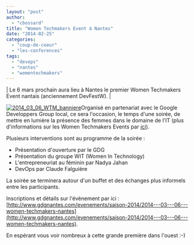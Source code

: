 ```yaml
---
layout: "post"
author: 
  - "cbossard"
title: "Women Techmakers Event à Nantes"
date: "2014-02-25"
categories: 
  - "coup-de-coeur"
  - "les-conferences"
tags: 
  - "devops"
  - "nantes"
  - "womentechmakers"
---
```


| Le 6 mars prochain aura lieu à Nantes le premier Women Techmakers Event nantais (anciennement DevFestW). |

[![2014_03_06_WTM_banniere](/assets/2014/02/2014-02-25-women-techmakers-event-a-nantes/2014_03_06_WTM_banniere-300x75.png)](/assets/2014/02/2014-02-25-women-techmakers-event-a-nantes/2014_03_06_WTM_banniere.png)Organisé en partenariat avec le Google Developpers Group local, ce sera l'occasion, le temps d'une soirée, de mettre en lumière la présence des femmes dans le domaine de l'IT (plus d'informations sur les Women Techmakers Events par [ici](http://womentechmakers.com/)).

Plusieurs interventions sont au programme de la soirée :

- Présentation d'ouverture par le GDG
- Présentation du groupe WIT (Women In Technology)
- L'entrepreneuriat au féminin par Nadya Jahan
- DevOps par Claude Falguière

La soirée se terminera autour d'un buffet et des échanges plus informels entre les participants.

Inscriptions et détails sur l'évènement par ici : [http://www.gdgnantes.com/evenements/saison-2014/2014---03---06---women-techmakers-nantes](http://www.gdgnantes.com/evenements/saison-2014/2014---03---06---women-techmakers-nantes).

En espérant vous voir nombreux à cette grande première dans l'ouest :-)
